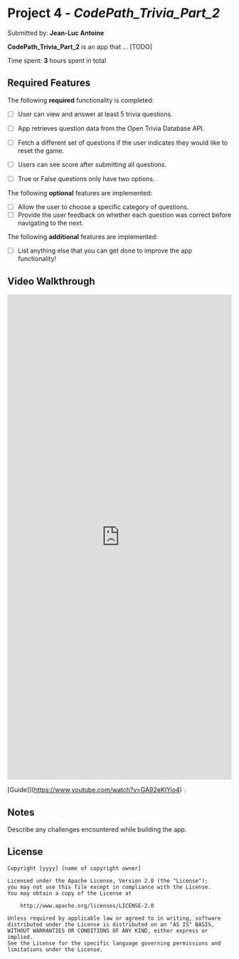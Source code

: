 # Project 4 - *CodePath_Trivia_Part_2*

Submitted by: **Jean-Luc Antoine**

**CodePath_Trivia_Part_2** is an app that ... [TODO] 

Time spent: **3** hours spent in total

## Required Features

The following **required** functionality is completed:

- [ ] User can view and answer at least 5 trivia questions.
- [ ] App retrieves question data from the Open Trivia Database API.
- [ ] Fetch a different set of questions if the user indicates they would like to reset the game.
- [ ] Users can see score after submitting all questions.
- [ ] True or False questions only have two options.


The following **optional** features are implemented:

  
- [ ] Allow the user to choose a specific category of questions.
- [ ] Provide the user feedback on whether each question was correct before navigating to the next.

The following **additional** features are implemented:

- [ ] List anything else that you can get done to improve the app functionality!

## Video Walkthrough
  
<div style="position: relative; padding-bottom: 215.9090909090909%; height: 0;"><iframe src="https://www.loom.com/embed/0913e3100a4541058bd36560b9adaeb1?sid=2a58ac12-0e30-42fc-82e7-6b6b0ba82017" frameborder="0" webkitallowfullscreen mozallowfullscreen allowfullscreen style="position: absolute; top: 0; left: 0; width: 100%; height: 100%;"></iframe></div>
  
[Guide]](https://www.youtube.com/watch?v=GA92eKlYio4) .

## Notes

Describe any challenges encountered while building the app.

## License

    Copyright [yyyy] [name of copyright owner]

    Licensed under the Apache License, Version 2.0 (the "License");
    you may not use this file except in compliance with the License.
    You may obtain a copy of the License at

        http://www.apache.org/licenses/LICENSE-2.0

    Unless required by applicable law or agreed to in writing, software
    distributed under the License is distributed on an "AS IS" BASIS,
    WITHOUT WARRANTIES OR CONDITIONS OF ANY KIND, either express or implied.
    See the License for the specific language governing permissions and
    limitations under the License.
